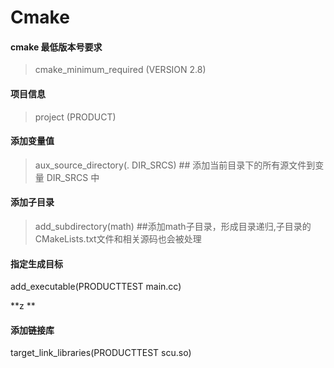 # Cmake

#### cmake 最低版本号要求
>cmake_minimum_required (VERSION 2.8)

#### 项目信息
>project (PRODUCT)

#### 添加变量值
>aux_source_directory(. DIR_SRCS) ## 添加当前目录下的所有源文件到变量 DIR_SRCS 中

#### 添加子目录
> add_subdirectory(math)    ##添加math子目录，形成目录递归,子目录的CMakeLists.txt文件和相关源码也会被处理

#### 指定生成目标
add_executable(PRODUCTTEST main.cc) 

**z **


#### 添加链接库
target_link_libraries(PRODUCTTEST scu.so)